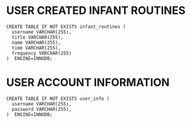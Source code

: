 # USER CREATED INFANT ROUTINES
```
CREATE TABLE IF NOT EXISTS infant_routines ( 
  username VARCHAR(255), 
  title VARCHAR(255), 
  name VARCHAR(255), 
  time VARCHAR(255), 
  frequency VARCHAR(255) 
)  ENGINE=INNODB;

```
# USER ACCOUNT INFORMATION

```
CREATE TABLE IF NOT EXISTS user_info ( 
  username VARCHAR(255), 
  password VARCHAR(255), 
)  ENGINE=INNODB;
```
